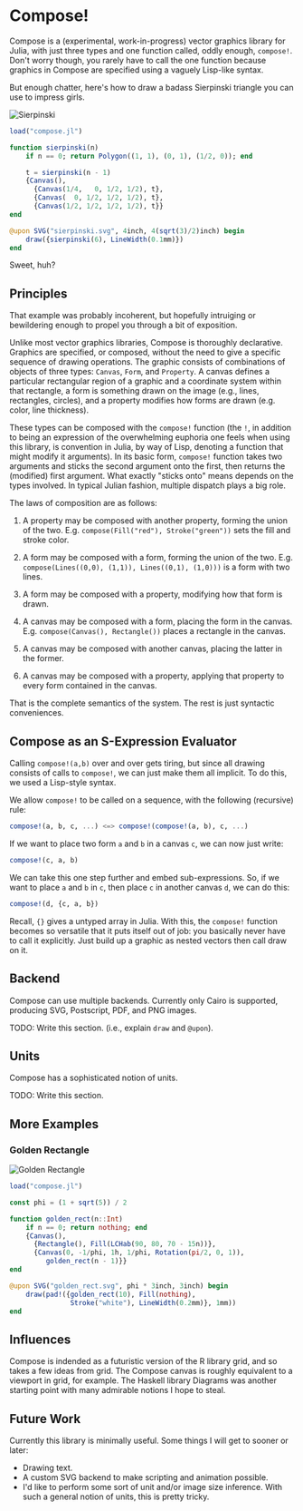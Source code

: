 
# Compose!

Compose is a (experimental, work-in-progress) vector graphics library for Julia,
with just three types and one function called, oddly enough, `compose!`.  Don't
worry though, you rarely have to call the one function because graphics in
Compose are specified using a vaguely Lisp-like syntax.

But enough chatter, here's how to draw a badass Sierpinski triangle you can use
to impress girls.

![Sierpinski](http://dcjones.github.com/compose/sierpinski.svg)


```julia
load("compose.jl")

function sierpinski(n)
    if n == 0; return Polygon((1, 1), (0, 1), (1/2, 0)); end

    t = sierpinski(n - 1)
    {Canvas(),
      {Canvas(1/4,   0, 1/2, 1/2), t},
      {Canvas(  0, 1/2, 1/2, 1/2), t},
      {Canvas(1/2, 1/2, 1/2, 1/2), t}}
end

@upon SVG("sierpinski.svg", 4inch, 4(sqrt(3)/2)inch) begin
    draw({sierpinski(6), LineWidth(0.1mm)})
end
```

Sweet, huh?


## Principles

That example was probably incoherent, but hopefully intruiging or bewildering
enough to propel you through a bit of exposition.

Unlike most vector graphics libraries, Compose is thoroughly declarative.
Graphics are specified, or composed, without the need to give a specific
sequence of drawing operations.  The graphic consists of combinations of objects
of three types: `Canvas`, `Form`, and `Property`. A canvas defines a particular
rectangular region of a graphic and a coordinate system within that rectangle, a
form is something drawn on the image (e.g., lines, rectangles, circles), and a
property modifies how forms are drawn (e.g.  color, line thickness).

These types can be composed with the `compose!` function (the `!`, in addition
to being an expression of the overwhelming euphoria one feels when using this
library, is convention in Julia, by way of Lisp, denoting a function that might
modify it arguments). In its basic form, `compose!` function takes two arguments
and sticks the second argument onto the first, then returns the (modified) first
argument. What exactly "sticks onto" means depends on the types involved. In
typical Julian fashion, multiple dispatch plays a big role.

The laws of composition are as follows:

1. A property may be composed with another property, forming the union of the
two. E.g. `compose(Fill("red"), Stroke("green"))` sets the fill and stroke
color.

2. A form may be composed with a form, forming the union of the two. E.g.
`compose(Lines((0,0), (1,1)), Lines((0,1), (1,0)))` is a form with two lines.

3. A form may be composed with a property, modifying how that form is drawn.

4. A canvas may be composed with a form, placing the form in the canvas.
E.g. `compose(Canvas(), Rectangle())` places a rectangle in the canvas.

5. A canvas may be composed with another canvas, placing the latter in the
former.

6. A canvas may be composed with a property, applying that property to every
form contained in the canvas.

That is the complete semantics of the system. The rest is just syntactic
conveniences.


## Compose as an S-Expression Evaluator

Calling `compose!(a,b)` over and over gets tiring, but since all drawing
consists of calls to `compose!`, we can just make them all implicit. To do this,
we used a Lisp-style syntax.

We allow `compose!` to be called on a sequence, with the following (recursive)
rule:

```julia
compose!(a, b, c, ...) <=> compose!(compose!(a, b), c, ...)
```

If we want to place two form `a` and `b` in a canvas `c`, we can now just write:

```julia
compose!(c, a, b)
```

We can take this one step further and embed sub-expressions. So, if we want to
place `a` and `b` in `c`, then place `c` in another canvas `d`, we can do this:

```julia
compose!(d, {c, a, b})
```

Recall, `{}` gives a untyped array in Julia. With this, the `compose!` function
becomes so versatile that it puts itself out of job: you basically never have to
call it explicitly. Just build up a graphic as nested vectors then call draw on
it.


## Backend

Compose can use multiple backends. Currently only Cairo is supported, producing
SVG, Postscript, PDF, and PNG images.

TODO: Write this section. (i.e., explain `draw` and `@upon`).

## Units

Compose has a sophisticated notion of units.

TODO: Write this section.


## More Examples

### Golden Rectangle

![Golden Rectangle](http://dcjones.github.com/compose/golden_rect.svg)

```julia
load("compose.jl")

const phi = (1 + sqrt(5)) / 2

function golden_rect(n::Int)
    if n == 0; return nothing; end
    {Canvas(),
      {Rectangle(), Fill(LCHab(90, 80, 70 - 15n))},
      {Canvas(0, -1/phi, 1h, 1/phi, Rotation(pi/2, 0, 1)),
         golden_rect(n - 1)}}
end

@upon SVG("golden_rect.svg", phi * 3inch, 3inch) begin
    draw(pad!({golden_rect(10), Fill(nothing),
               Stroke("white"), LineWidth(0.2mm)}, 1mm))
end
```

## Influences

Compose is indended as a futuristic version of the R library grid, and so takes
a few ideas from grid. The Compose canvas is roughly equivalent to a viewport in
grid, for example. The Haskell library Diagrams was another starting point with
many admirable notions I hope to steal.


## Future Work

Currently this library is minimally useful. Some things I will get to sooner or
later:

* Drawing text.
* A custom SVG backend to make scripting and animation possible.
* I'd like to perform some sort of unit and/or image size inference. With such a
  general notion of units, this is pretty tricky.


